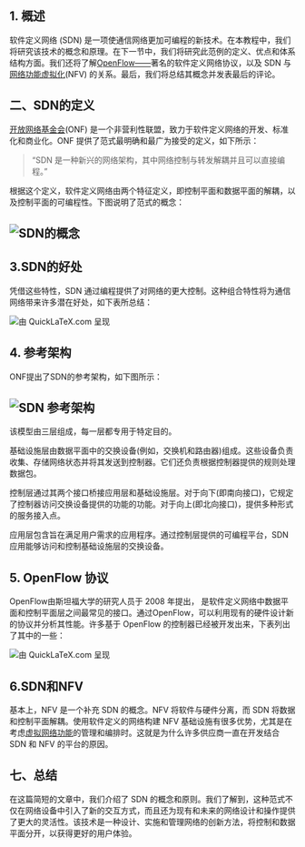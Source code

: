 ## 1. 概述

软件定义网络 (SDN) 是一项使通信网络更加可编程的新技术。在本教程中，我们将研究该技术的概念和原理。在下一节中，我们将研究此范例的定义、优点和体系结构方面。我们还将了解[OpenFlow——](https://en.wikipedia.org/wiki/OpenFlow)著名的软件定义网络协议，以及 SDN 与[网络功能虚拟化](https://www.baeldung.com/cs/network-function-virtualization)(NFV) 的关系。最后，我们将总结其概念并发表最后的评论。

## 二、SDN的定义

[开放网络基金会](https://opennetworking.org/)(ONF) 是一个非营利性联盟，致力于软件定义网络的开发、标准化和商业化。ONF 提供了范式最明确和最广为接受的定义，如下所示：

>   “SDN 是一种新兴的网络架构，其中网络控制与转发解耦并且可以直接编程。”

根据这个定义，软件定义网络由两个特征定义，即控制平面和数据平面的解耦，以及控制平面的可编程性。下图说明了范式的概念：

## ![SDN的概念](https://www.baeldung.com/wp-content/uploads/sites/4/2022/10/sdn_concept.jpg)

## 3.SDN的好处

凭借这些特性，SDN 通过编程提供了对网络的更大控制。这种组合特性将为通信网络带来许多潜在好处，如下表所总结：

![由 QuickLaTeX.com 呈现](https://www.baeldung.com/wp-content/ql-cache/quicklatex.com-cfe8403126e5365a4866f6859567fbde_l3.svg)

## 4. 参考架构

ONF提出了SDN的参考架构，如下图所示：

## ![SDN 参考架构](https://www.baeldung.com/wp-content/uploads/sites/4/2022/10/sdn_reference_architecture.jpg)

该模型由三层组成，每一层都专用于特定目的。

基础设施层由数据平面中的交换设备(例如，交换机和路由器)组成。这些设备负责收集、存储网络状态并将其发送到控制器。它们还负责根据控制器提供的规则处理数据包。

控制层通过其两个接口桥接应用层和基础设施层。对于向下(即南向接口)，它规定了控制器访问交换设备提供的功能的功能。对于向上(即北向接口)，提供多种形式的服务接入点。

应用层包含旨在满足用户需求的应用程序。通过控制层提供的可编程平台，SDN应用能够访问和控制基础设施层的交换设备。

## 5. OpenFlow 协议

OpenFlow由斯坦福大学的研究人员于 2008 年提出， 是软件定义网络中数据平面和控制平面层之间最常见的接口。通过OpenFlow，可以利用现有的硬件设计新的协议并分析其性能。许多基于 OpenFlow 的控制器已经被开发出来，下表列出了其中的一些：

![由 QuickLaTeX.com 呈现](https://www.baeldung.com/wp-content/ql-cache/quicklatex.com-77d7ae9421fbfac55e1978f31e95e3c8_l3.svg)

## 6.SDN和NFV

基本上，NFV 是一个补充 SDN 的概念。NFV 将软件与硬件分离，而 SDN 将数据和控制平面解耦。使用软件定义的网络构建 NFV 基础设施有很多优势，尤其是在考虑[虚拟网络功能](https://www.baeldung.com/cs/virtualization-intro)的管理和编排时。这就是为什么许多供应商一直在开发结合 SDN 和 NFV 的平台的原因。

## 七、总结

在这篇简短的文章中，我们介绍了 SDN 的概念和原则。我们了解到，这种范式不仅在网络设备中引入了新的交互方式，而且还为现有和未来的网络设计和操作提供了更大的灵活性。该技术是一种设计、实施和管理网络的创新方法，将控制和数据平面分开，以获得更好的用户体验。